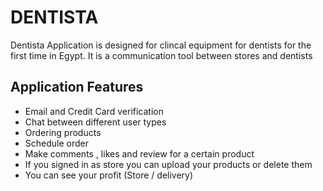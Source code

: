 # DENTISTA

Dentista Application is designed for clincal equipment for dentists for the first time in Egypt. It is a communication tool between stores and dentists

## Application Features
- Email and Credit Card verification
- Chat between different user types
- Ordering products
- Schedule order
- Make comments , likes and review for a certain product
- If you signed in as store you can upload your products or delete them
- You can see your profit (Store / delivery)
